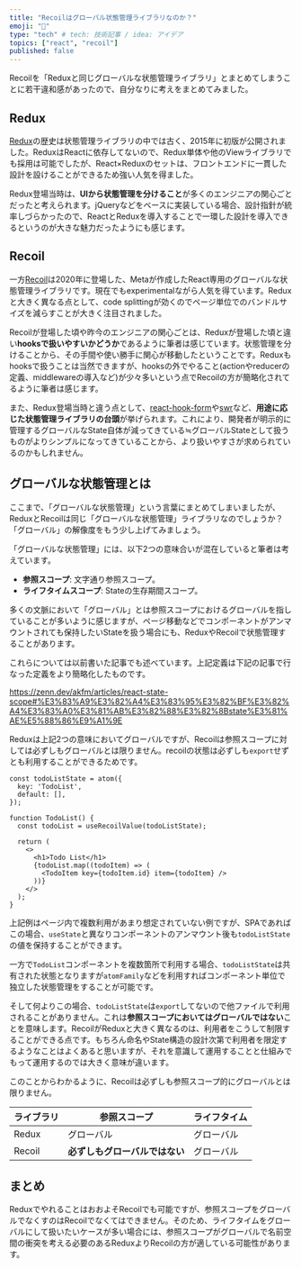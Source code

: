 ```yaml
---
title: "Recoilはグローバル状態管理ライブラリなのか？"
emoji: "🍣"
type: "tech" # tech: 技術記事 / idea: アイデア
topics: ["react", "recoil"]
published: false
---
```


Recoilを「Reduxと同じグローバルな状態管理ライブラリ」とまとめてしまうことに若干違和感があったので、自分なりに考えをまとめてみました。

## Redux

[Redux](https://redux.js.org/)の歴史は状態管理ライブラリの中では古く、2015年に初版が公開されました。ReduxはReactに依存してないので、Redux単体や他のViewライブラリでも採用は可能でしたが、React×Reduxのセットは、フロントエンドに一貫した設計を設けることができるため強い人気を得ました。

Redux登場当時は、**UIから状態管理を分けること**が多くのエンジニアの関心ごとだったと考えられます。jQueryなどをベースに実装している場合、設計指針が統率しづらかったので、ReactとReduxを導入することで一環した設計を導入できるというのが大きな魅力だったようにも感じます。

## Recoil

一方[Recoil](https://recoiljs.org/)は2020年に登場した、Metaが作成したReact専用のグローバルな状態管理ライブラリです。現在でもexperimentalながら人気を得ています。Reduxと大きく異なる点として、code splittingが効くのでページ単位でのバンドルサイズを減らすことが大きく注目されました。

Recoilが登場した頃や昨今のエンジニアの関心ごとは、Reduxが登場した頃と違い**hooksで扱いやすいかどうか**であるように筆者は感じています。状態管理を分けることから、その手間や使い勝手に関心が移動したということです。Reduxもhooksで扱うことは当然できますが、hooksの外でやること(actionやreducerの定義、middlewareの導入など)が少々多いという点でRecoilの方が簡略化されてるように筆者は感じます。

また、Redux登場当時と違う点として、[react-hook-form](https://react-hook-form.com/)や[swr](https://swr.vercel.app/ja)など、**用途に応じた状態管理ライブラリの台頭**が挙げられます。これにより、開発者が明示的に管理するグローバルなState自体が減ってきている≒グローバルStateとして扱うものがよりシンプルになってきていることから、より扱いやすさが求められているのかもしれません。

## グローバルな状態管理とは

ここまで、「グローバルな状態管理」という言葉にまとめてしまいましたが、ReduxとRecoilは同じ「グローバルな状態管理」ライブラリなのでしょうか？「グローバル」の解像度をもう少し上げてみましょう。

「グローバルな状態管理」には、以下2つの意味合いが混在していると筆者は考えています。

- **参照スコープ**: 文字通り参照スコープ。
- **ライフタイムスコープ**: Stateの生存期間スコープ。

多くの文脈において「グローバル」とは参照スコープにおけるグローバルを指していることが多いように感じますが、ページ移動などでコンポーネントがアンマウントされても保持したいStateを扱う場合にも、ReduxやRecoilで状態管理することがあります。

これらについては以前書いた記事でも述べています。上記定義は下記の記事で行なった定義をより簡略化したものです。

https://zenn.dev/akfm/articles/react-state-scope#%E3%83%A9%E3%82%A4%E3%83%95%E3%82%BF%E3%82%A4%E3%83%A0%E3%81%AB%E3%82%88%E3%82%8Bstate%E3%81%AE%E5%88%86%E9%A1%9E

Reduxは上記2つの意味においてグローバルですが、Recoilは参照スコープに対しては必ずしもグローバルとは限りません。recoilの状態は必ずしも`export`せずとも利用することができるためです。

```tsx
const todoListState = atom({
  key: 'TodoList',
  default: [],
});

function TodoList() {
  const todoList = useRecoilValue(todoListState);

  return (
    <>
      <h1>Todo List</h1>
      {todoList.map((todoItem) => (
        <TodoItem key={todoItem.id} item={todoItem} />
      ))}
    </>
  );
}
```

上記例はページ内で複数利用があまり想定されていない例ですが、SPAであればこの場合、`useState`と異なりコンポーネントのアンマウント後も`todoListState`の値を保持することができます。

一方で`TodoList`コンポーネントを複数箇所で利用する場合、`todoListState`は共有された状態となりますが`atomFamily`などを利用すればコンポーネント単位で独立した状態管理をすることが可能です。

そして何よりこの場合、`todoListState`は`export`してないので他ファイルで利用されることがありません。これは**参照スコープにおいてはグローバルではない**ことを意味します。RecoilがReduxと大きく異なるのは、利用者をこうして制限することができる点です。もちろん命名やState構造の設計次第で利用者を限定するようなことはよくあると思いますが、それを意識して運用することと仕組みでもって運用するのでは大きく意味が違います。

このことからわかるように、Recoilは必ずしも参照スコープ的にグローバルとは限りません。

| ライブラリ | 参照スコープ | ライフタイム |
| ---- | ---- | ---- |
| Redux | グローバル | グローバル |
| Recoil | **必ずしもグローバルではない** | グローバル |

## まとめ

ReduxでやれることはおおよそRecoilでも可能ですが、参照スコープをグローバルでなくすのはRecoilでなくてはできません。そのため、ライフタイムをグローバルにして扱いたいケースが多い場合には、参照スコープがグローバルで名前空間の衝突を考える必要のあるReduxよりRecoilの方が適している可能性があります。

